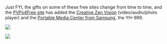 Just FYI, the gifts on some of these free sites change from time to time, and the [PVPs4Free site](http://www.pvps4free.com/default.aspx?r=160508) has added the [Creative Zen Vision](http://www.creative.com/products/product.asp?category=210&#038;subcategory=211&#038;product=12985) (video/audio/photo player) and the [Portable Media Center from Samsung](http://product.samsung.com/cgi-bin/nabc/product/b2c_product_detail.jsp?prod_id=YH-999GS%252fXAA), the YH-999.

![](http://www.pvps4free.com/images/products/139.jpg)

![](http://www.pvps4free.com/images/products/137.jpg)